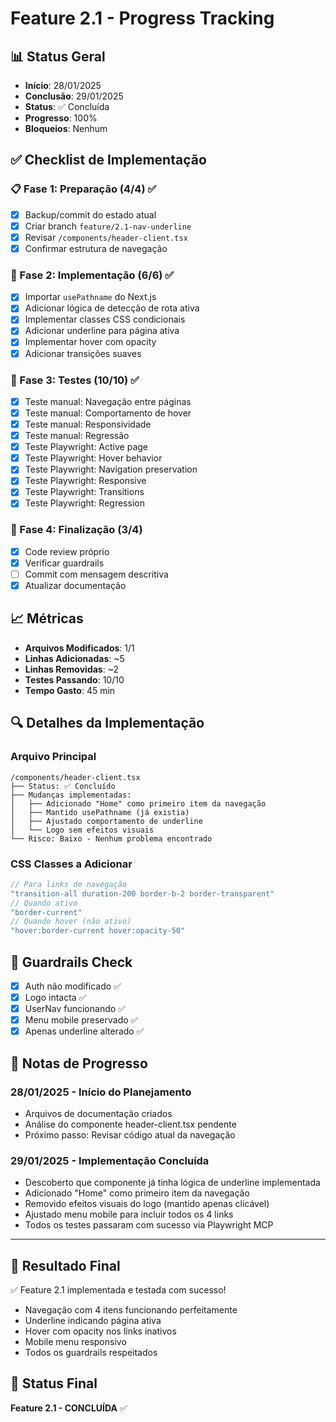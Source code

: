 # Feature 2.1 - Progress Tracking

## 📊 Status Geral
- **Início**: 28/01/2025
- **Conclusão**: 29/01/2025
- **Status**: ✅ Concluída
- **Progresso**: 100%
- **Bloqueios**: Nenhum

## ✅ Checklist de Implementação

### 📋 Fase 1: Preparação (4/4) ✅
- [x] Backup/commit do estado atual
- [x] Criar branch `feature/2.1-nav-underline`
- [x] Revisar `/components/header-client.tsx`
- [x] Confirmar estrutura de navegação

### 🔧 Fase 2: Implementação (6/6) ✅
- [x] Importar `usePathname` do Next.js
- [x] Adicionar lógica de detecção de rota ativa
- [x] Implementar classes CSS condicionais
- [x] Adicionar underline para página ativa
- [x] Implementar hover com opacity
- [x] Adicionar transições suaves

### 🧪 Fase 3: Testes (10/10) ✅
- [x] Teste manual: Navegação entre páginas
- [x] Teste manual: Comportamento de hover
- [x] Teste manual: Responsividade
- [x] Teste manual: Regressão
- [x] Teste Playwright: Active page
- [x] Teste Playwright: Hover behavior
- [x] Teste Playwright: Navigation preservation
- [x] Teste Playwright: Responsive
- [x] Teste Playwright: Transitions
- [x] Teste Playwright: Regression

### 📝 Fase 4: Finalização (3/4)
- [x] Code review próprio
- [x] Verificar guardrails
- [ ] Commit com mensagem descritiva
- [x] Atualizar documentação

## 📈 Métricas
- **Arquivos Modificados**: 1/1
- **Linhas Adicionadas**: ~5
- **Linhas Removidas**: ~2
- **Testes Passando**: 10/10
- **Tempo Gasto**: 45 min

## 🔍 Detalhes da Implementação

### Arquivo Principal
```
/components/header-client.tsx
├── Status: ✅ Concluído
├── Mudanças implementadas:
│   ├── Adicionado "Home" como primeiro item da navegação
│   ├── Mantido usePathname (já existia)
│   ├── Ajustado comportamento de underline
│   └── Logo sem efeitos visuais
└── Risco: Baixo - Nenhum problema encontrado
```

### CSS Classes a Adicionar
```typescript
// Para links de navegação
"transition-all duration-200 border-b-2 border-transparent"
// Quando ativo
"border-current"
// Quando hover (não ativo)
"hover:border-current hover:opacity-50"
```

## 🚨 Guardrails Check
- [x] Auth não modificado ✅
- [x] Logo intacta ✅
- [x] UserNav funcionando ✅
- [x] Menu mobile preservado ✅
- [x] Apenas underline alterado ✅

## 📝 Notas de Progresso

### 28/01/2025 - Início do Planejamento
- Arquivos de documentação criados
- Análise do componente header-client.tsx pendente
- Próximo passo: Revisar código atual da navegação

### 29/01/2025 - Implementação Concluída
- Descoberto que componente já tinha lógica de underline implementada
- Adicionado "Home" como primeiro item da navegação
- Removido efeitos visuais do logo (mantido apenas clicável)
- Ajustado menu mobile para incluir todos os 4 links
- Todos os testes passaram com sucesso via Playwright MCP

---

## 🎯 Resultado Final
✅ Feature 2.1 implementada e testada com sucesso!
- Navegação com 4 itens funcionando perfeitamente
- Underline indicando página ativa
- Hover com opacity nos links inativos
- Mobile menu responsivo
- Todos os guardrails respeitados

## 🔄 Status Final
**Feature 2.1 - CONCLUÍDA** ✅